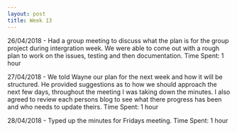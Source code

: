 ```yaml
---
layout: post 
title: Week 13
---
```


26/04/2018 - Had a group meeting to discuss what the plan is for the group project during intergration week. We were able to come out with a rough plan to work on the issues, testing and then documentation. Time Spent: 1 hour

27/04/2018 - We told Wayne our plan for the next week and how it will be structured. He provided suggestions as to how  we should approach the next few days, throughout the meeting I was taking down the minutes. I also agreed to review each persons blog to see what there progress has been and who needs to update theirs. Time Spent:  1 hour

28/04/2018 - Typed up the minutes for Fridays meeting. Time Spent: 1 hour
  
